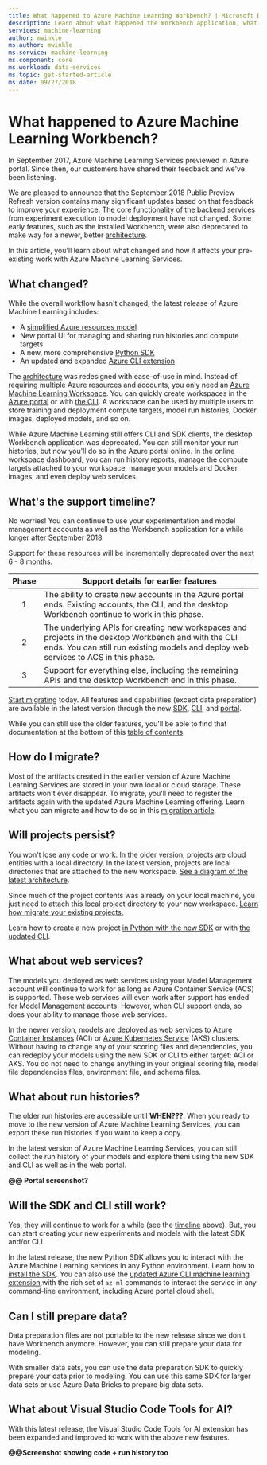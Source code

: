 ```yaml
---
title: What happened to Azure Machine Learning Workbench? | Microsoft Docs
description: Learn about what happened the Workbench application, what changed in Azure Machine Learning, and what the support timeline is.
services: machine-learning
author: mwinkle
ms.author: mwinkle
ms.service: machine-learning
ms.component: core
ms.workload: data-services
ms.topic: get-started-article
ms.date: 09/27/2018
---
```

# What happened to Azure Machine Learning Workbench?
 
In September 2017, Azure Machine Learning Services previewed in Azure portal. Since then, our customers have shared their feedback and we've been listening. 

We are pleased to announce that the September 2018 Public Preview Refresh version contains many significant updates based on that feedback to improve your experience. The core functionality of the backend services from experiment execution to model deployment have not changed. Some early features, such as the installed Workbench, were also deprecated to make way for a newer, better [architecture](concept-azure-machine-learning-architecture.md). 

In this article, you'll learn about what changed and how it affects your pre-existing work with Azure Machine Learning Services.

## What changed?

While the overall workflow hasn't changed, the latest release of Azure Machine Learning includes:
+ A [simplified Azure resources model](concept-azure-machine-learning-architecture.md)
+ New portal UI for managing and sharing run histories and compute targets
+ A new, more comprehensive [Python SDK](reference-azure-machine-learning-sdk.md)
+ An updated and expanded [Azure CLI extension](reference-azure-machine-learning-sdk.md)

The [architecture](concept-azure-machine-learning-architecture.md) was redesigned with ease-of-use in mind. Instead of requiring multiple Azure resources and accounts, you only need an [Azure Machine Learning Workspace](concept-azure-machine-learning-architecture.md).  You can quickly create workspaces in the [Azure portal](quickstart-get-started.md) or with [the CLI](quickstart-get-started-with-cli.md).  A workspace can be used by multiple users to store training and deployment compute targets, model run histories, Docker images, deployed models, and so on. 

While Azure Machine Learning still offers CLI and SDK clients, the desktop Workbench application was deprecated. You can still monitor your run histories, but now you'll do so in the Azure portal online. In the online workspace dashboard, you can run history reports, manage the compute targets attached to your workspace, manage your models and Docker images, and even deploy web services.

<a name="timeline"></a>

## What's the support timeline?
No worries! You can continue to use your experimentation and model management accounts as well as the Workbench application for a while longer after September 2018. 

Support for these resources will be incrementally deprecated over the next 6 - 8 months. 

|Phase|Support details for earlier features|
|:---:|----------------|
|1|The ability to create new accounts in the Azure portal ends. Existing accounts, the CLI, and the desktop Workbench continue to work in this phase.|
|2|The underlying APIs for creating new workspaces and projects in the desktop Workbench and with the CLI ends. You can still run existing models and deploy web services to ACS in this phase.|
|3|Support for everything else, including the remaining APIs and the desktop Workbench end in this phase.|

[Start migrating](how-to-migrate.md) today. All features and capabilities (except data preparation) are available in the latest version through the new [SDK](reference-azure-machine-learning-sdk.md), [CLI](reference-azure-machine-learning-cli.md), and [portal](quickstart-get-started.md). 

While you can still use the older features, you'll be able to find that documentation at the bottom of this [table of contents](../desktop-workbench/tutorial-classifying-iris-part-1.md).

## How do I migrate?

Most of the artifacts created in the earlier version of Azure Machine Learning Services are stored in your own local or cloud storage. These artifacts won't ever disappear. To migrate, you'll need to register the artifacts again with the updated Azure Machine Learning offering. Learn what you can migrate and how to do so in this [migration article](how-to-migrate.md).

## Will projects persist?

You won't lose any code or work. In the older version, projects are cloud entities with a local directory. In the latest version, projects are local directories that are attached to the new workspace. [See a diagram of the latest architecture](concept-azure-machine-learning-architecture.md). 

Since much of the project contents was already on your local machine, you just need to attach this local project directory to your new workspace. [Learn how migrate your existing projects.](how-to-migrate.md#projects)

Learn how to create a new project [in Python with the new SDK](quickstart-get-started.md) or with [the updated CLI](quickstart-get-started-with-cli.md).

## What about web services?

The models you deployed as web services using your Model Management account will continue to work for as long as Azure Container Service (ACS) is supported. Those web services will even work after support has ended for Model Management accounts. However, when CLI support ends, so does your ability to manage those web services.

In the newer version, models are deployed as web services to [Azure Container Instances](how-to-deploy-to-aci.md) (ACI) or [Azure Kubernetes Service](how-to-deploy-to-aks.md) (AKS) clusters. Without having to change any of your scoring files and dependencies, you can redeploy your models using the new SDK or CLI to either target: ACI or AKS. You do not need to change anything in your original scoring file, model file dependencies files, environment file, and schema files. 

## What about run histories?

The older run histories are accessible until **WHEN???**. When you ready to move to the new version of Azure Machine Learning Services, you can export these run histories if you want to keep a copy. 

In the latest version of Azure Machine Learning Services, you can still collect the run history of your models and explore them using the new SDK and CLI as well as in the web portal. 

**@@ Portal screenshot?**

## Will the SDK and CLI still work?
Yes, they will continue to work for a while (see the [timeline](#timeline) above). But, you can start creating your new experiments and models with the latest SDK and/or CLI.

In the latest release, the new Python SDK allows you to interact with the Azure Machine Learning services in any Python environment. Learn how to [install the SDK](reference-azure-machine-learning-sdk.md).  You can also use the [updated Azure CLI machine learning extension](reference-azure-machine-learning-cli.md),with the rich set of `az ml` commands to interact the service in any command-line environment, including Azure portal cloud shell.

## Can I still prepare data?
Data preparation files are not portable to the new release since we don't have Workbench anymore. However, you can still prepare your data for modeling.

With smaller data sets, you can use the data preparation SDK to quickly prepare your data prior to modeling. You can use this same SDK for larger data sets or use Azure Data Bricks to prepare big data sets.

## What about Visual Studio Code Tools for AI?

With this latest release, the Visual Studio Code Tools for AI extension has been expanded and improved to work with the above new features.

**@@Screenshot showing code + run history too**